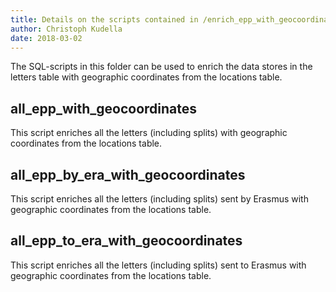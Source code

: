 ```yaml
---
title: Details on the scripts contained in /enrich_epp_with_geocoordinates/
author: Christoph Kudella
date: 2018-03-02
---
```

The SQL-scripts in this folder can be used to enrich the data stores in the letters table with geographic coordinates from the locations table.

## all_epp_with_geocoordinates
This script enriches all the letters (including splits) with geographic coordinates from the locations table.

## all_epp_by_era_with_geocoordinates
This script enriches all the letters (including splits) sent by Erasmus with geographic coordinates from the locations table.

## all_epp_to_era_with_geocoordinates
This script enriches all the letters (including splits) sent to Erasmus with geographic coordinates from the locations table.

